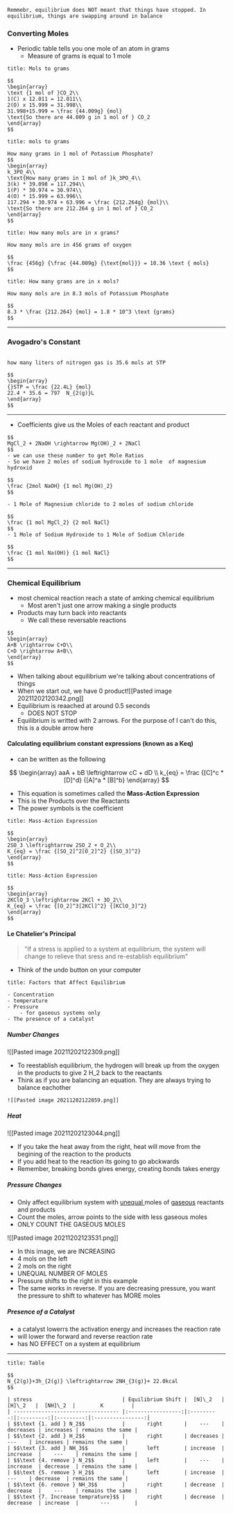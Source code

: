 ```ad-note
Remmebr, equilibrium does NOT meant that things have stopped. In equilibrium, things are swapping around in balance
```


### Converting Moles

- Periodic table tells you one mole of an atom in grams
	- Measure of grams is equal to 1 mole 

```ad-example
title: Mols to grams

$$
\begin{array}
\text {1 mol of }CO_2\\
1(C) x 12.011 = 12.011\\
2(O) x 15.999 = 31.998\\
31.998+15.999 = \frac {44.009g} {mol}
\text{So there are 44.009 g in 1 mol of } CO_2
\end{array}
$$
```

```ad-example
title: mols to grams

How many grams in 1 mol of Potassium Phosphate?
$$
\begin{array}
k_3PO_4\\
\text{How many grams in 1 mol of }k_3PO_4\\
3(k) * 39.098 = 117.294\\
1(P) * 30.974 = 30.974\\
4(O) * 15.999 = 63.996\\
117.294 + 30.974 + 63.996 = \frac {212.264g} {mol}\\
\text{So there are 212.264 g in 1 mol of } CO_2
\end{array}
$$
```

```ad-example
title: How many mols are in x grams?

How many mols are in 456 grams of oxygen

$$
\frac {456g} {\frac {44.009g} {\text{mol}}} = 10.36 \text { mols}
$$
```

```ad-example
title: How many grams are in x mols?

How many mols are in 8.3 mols of Potassium Phosphate

$$
8.3 * \frac {212.264} {mol} = 1.8 * 10^3 \text {grams}
$$
```
---
### Avogadro's Constant
```ad-example

```


```ad-example
how many liters of nitrogen gas is 35.6 mols at STP

$$
\begin{array}
{}STP = \frac {22.4L} {mol}
22.4 * 35.6 = 797  N_{2(g)}L
\end{array}
$$
```

---
- Coefficients give us the Moles of each reactant and product

```ad-example
$$
MgCl_2 + 2NaOH \rightarrow Mg(OH)_2 + 2NaCl
$$
- we can use these number to get Mole Ratios
- So we have 2 moles of sodium hydroxide to 1 mole  of magnesium hydroxid

$$
\frac {2mol NaOH} {1 mol Mg(OH)_2}
$$

- 1 Mole of Magnesium chloride to 2 moles of sodium chloride

$$
\frac {1 mol MgCl_2} {2 mol NaCl}
$$
- 1 Mole of Sodium Hydroxide to 1 Mole of Sodium Chloride

$$
\frac {1 mol Na(OH)} {1 mol NaCl}
$$
```
---
### Chemical Equilibrium
- most chemical reaction reach a state of amking chemical equilibrium
	- Most aren't just one arrow making a single products
- Products may turn back into reactants
	- We call these reversable reactions

```ad-example
$$
\begin{array}
A+B \rightarrow C+D\\
C+D \rightarrow A+B\\
\end{array}
$$
```
- When talking about equilibrium we're talking about concentrations of things
- When we start out, we have 0 product![[Pasted image 20211202120342.png]]
- Equilibrium is reaached at around 0.5 seconds
	- DOES NOT STOP
- Equilibrium is writted with 2 arrows. For the purpose of I can't do this, this is a double arrow here

#### Calculating equilibrium constant expressions (known as a Keq)
- can be written as the following

$$
\begin{array}
aaA + bB \leftrightarrow cC + dD \\
k_{eq} = \frac {[C]^c * [D]^d} {[A]^a * [B]^b}
\end{array}
$$
- This equation is sometimes called the **Mass-Action Expression**
- This is the Products over the Reactants
- The power symbols is the coefficient

```ad-example
title: Mass-Action Expression

$$
\begin{array}
2SO_3 \leftrightarrow 2SO_2 + O_2\\
K_{eq} = \frac {[SO_2]^2[O_2]^2} {[SO_3]^2}
\end{array}
$$
```

```ad-example
title: Mass-Action Expression

$$
\begin{array}
2KClO_3 \leftrightarrow 2KCl + 3O_2\\
K_{eq} = \frac {[O_2]^3[2KCl]^2} {[KClO_3]^2}
\end{array}
$$
```

#### Le Chatelier's Principal
> "If a stress is applied to a system at equilibrium, the system will change to relieve that sress and re-establish equilibrium"

- Think of the undo button on your computer
```ad-note
title: Factors that Affect Equilibrium

- Concentration
- temperature
- Pressure
	- for gaseous systems only
- The presence of a catalyst
```
##### Number Changes
![[Pasted image 20211202122309.png]]
- To reestablish equilibrium, the hydrogen will break up from the oxygen in the products to give 2 H_2 back to the reactants
- Think as if you are balancing an equation. They are always trying to balance eachother

```ad-note
![[Pasted image 20211202122859.png]]
```

##### Heat

![[Pasted image 20211202123044.png]]
- If you take the heat away from the right, heat will move from the begining of the reaction to the products
- If you add heat to the reaction its going to go abckwards
- Remember, breaking bonds gives energy, creating bonds takes energy

##### Pressure Changes
- Only affect equilibrium system with <u> unequal </u> moles of <u>gaseous</u> reactants and products
- Count the moles, arrow points to the side with less gaseous moles
- ONLY COUNT THE GASEOUS MOLES

![[Pasted image 20211202123531.png]]
- In this image, we are INCREASING
- 4 mols on the left
- 2 mols on the right
- UNEQUAL NUMBER OF MOLES
- Pressure shifts to the right in this example
- The same works in reverse. If you are decreasing pressure, you want the pressure to shift to whatever has MORE moles

##### Presence of a Catalyst
- a catalyst lowerrs the activation energy and increases the reaction rate
- will lower the forward and reverse reaction rate
- has NO EFFECT on a system at equilibrium

---

```ad-example
title: Table

$$
N_{2(g)}+3h_{2(g)} \leftrightarrow 2NH_{3(g)}+ 22.0kcal
$$

| stress                             | Equilibrium Shift |  [N]\_2   |  [H]\_2   |  [NH]\_2  |        K         |
| ---------------------------------- |:-----------------:|:---------:|:---------:|:---------:|:----------------:|
| $$\text {1. add } N_2$$            |       right       |    ---    | decreases | increases | remains the same |
| $$\text {2. add } H_2$$            |       right       | decreases |    ---    | increases | remains the same |
| $$\text {3. add } NH_3$$           |       left        | increase  | increase  |    ---    | remains the same |
| $$\text {4. remove } N_2$$         |       left        |    ---    | increase  | decrease  | remains the same |
| $$\text {5. remove } H_2$$         |       left        | increase  |    ---    | decrease  | remains the same |
| $$\text {6. remove } NH_3$$        |       right       | decrease  | decrease  |    ---    | remains the same |
| $$\text {7. Increase temprature}$$ |       right       | decrease  | decrease  | increase  |       ---        |
```